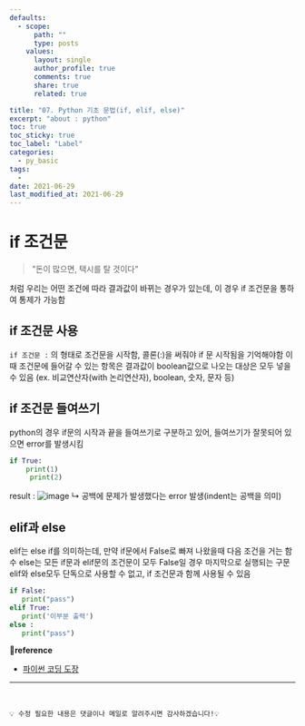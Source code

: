 ```yaml
---
defaults:
  - scope:
      path: ""
      type: posts
    values:
      layout: single
      author_profile: true
      comments: true
      share: true
      related: true

title: "07. Python 기초 문법(if, elif, else)"
excerpt: "about : python"
toc: true
toc_sticky: true
toc_label: "Label"
categories:
  - py_basic
tags:
  - 
date: 2021-06-29
last_modified_at: 2021-06-29
---
```


# if 조건문


> "돈이 많으면, 택시를 탈 것이다"

처럼 우리는 어떤 조건에 따라 결과값이 바뀌는 경우가 있는데, 이 경우 if 조건문을 통하여 통제가 가능함

## if 조건문 사용

`if 조건문 :` 의 형태로 조건문을 시작함, 콜론(:)을 써줘야 if 문 시작됨을 기억해야함
이때 조건문에 들어갈 수 있는 항목은 결과값이 boolean값으로 나오는 대상은 모두 넣을 수 있음
(ex. 비교연산자(with 논리연산자), boolean, 숫자, 문자 등)


## if 조건문 들여쓰기

python의 경우 if문의 시작과 끝을 들여쓰기로 구분하고 있어, 들여쓰기가 잘못되어 있으면 error를 발생시킴

```python
if True: 
    print(1)
     print(2)
```
result : 
![image](https://user-images.githubusercontent.com/77658029/123762828-22ad2f00-d8fe-11eb-8862-7d379919ca9a.png)
 ↳ 공백에 문제가 발생했다는 error 발생(indent는 공백을 의미)
 
 ## elif과 else
 
 elif는 else if를 의미하는데, 만약 if문에서 False로 빠져 나왔을때 다음 조건을 거는 함수
 else는 모든 if문과 elif문의 조건문이 모두 False일 경우 마지막으로 실행되는 구문
 elif와 else모두 단독으로 사용할 수 없고, if 조건문과 함께 사용될 수 있음

 ```python
if False:
    print("pass")
elif True:
    print('이부분 출력')
else : 
    print("pass")
```

**📌reference**
- [파이썬 코딩 도장](https://dojang.io/course/view.php?id=7)

---
<br>

```
💡 수정 필요한 내용은 댓글이나 메일로 알려주시면 감사하겠습니다!💡 
```